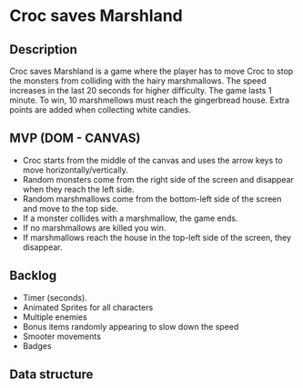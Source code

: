 # Croc saves Marshland

## Description

Croc saves Marshland is a game where the player has to move Croc to stop the monsters from colliding with the hairy marshmallows. The speed increases in the last 20 seconds for higher difficulty. The game lasts 1 minute. To win, 10 marshmellows must reach the gingerbread house. Extra points are added when collecting white candies.

## MVP (DOM - CANVAS)
- Croc starts from the middle of the canvas and uses the arrow keys to move horizontally/vertically.
- Random monsters come from the right side of the screen and disappear when they reach the left side.
- Random marshmallows come from the bottom-left side of the screen and move to the top side.
- If a monster collides with a marshmallow, the game ends.
- If no marshmallows are killed you win.
- If marshmallows reach the house in the top-left side of the screen, they disappear.

## Backlog
- Timer (seconds).
- Animated Sprites for all characters
- Multiple enemies
- Bonus items randomly appearing to slow down the speed
- Smooter movements
- Badges

## Data structure
### main.js
```
removeScreen (){} 
drawSplashScreen(){}
drawGameScreen(){}
drawGameOverScreen(){}
drawWinScreen(){}
```
game.js
```
game () {
- constructor()
- init() //initiate canvas
- animate () //game loop
- drawPlayer () / drawHouse () /drawBackground ()
- createMonsters() / createMarsh() / createBonus()
- clear()
- addChacters () / addBonus ()
- detectCollision()
- monsterPlayerCollisionCheck() / monsterMarshCollisionCheck () /  marshHouseCollisionCheck () / playerBonusCollisionCheck ()
- updateScoreBoard ()
- changeGameSpeed()
- checkGameIsOver()
- didYouWin ()
- gameOver ()
- gameWin ()
}
```
component.js
```
component{
- constructor()
- update ()
- drawComponent()
}
```
player.js
```
player extends Component(){
- constructor () {}
- move ()
}
```
monsters.js
```
Monster extends Component(){
- constructor()
- draw()
- move ()
}
```
marshmallows.js
```
Marsh extends Component(){
- constructor()
- draw()
- move ()
}
```
bonus.js
```
Bonus extends Component(){
- constructor()
- draw()
- move ()
}
```
gingerbHouse.js
```
house extends Component ()
```

## States e States Transitions
Definition of the different states and their transition (transition functions)
```

startGame()
- drawGameScreen()
- game.init()
- game.start()
  
callGameOver()
- drawGameOverScreen()

CallWonGame()
- drawWinScreen()

```
## Tasks
```
main - drawSplashScreen(){addeventListener}
main - removeScreen (){}
main - drawSplashScreen(){}
main - drawGameScreen(){}
main - drawGameOverScreen(){}
main - drawWinScreen(){}
game - constructor()
game - init()
game - animate ()
game - drawPlayer ()
game - createMonsters()
game - createMarsh()
game - drawHouse ()
game - clear()
game - drawBackground ()
game - addChacters ()
game - detectCollision()
game - monsterCollisionCheck()
game - marshHouseCollisionCheck()
game - updateScore ()
game - checkGameIsOver()
game - gameOver ()
game - gameWin ()
```
## Links

### Trello
[Trello] https://trello.com/b/Onyb4FWR/project-1-croc-game

### Git
URls for the project repo and deploy
[Link Repo](https://github.com/NubivagantYansa/Project-1-Croc-game)
[Link Deploy](http://github.com)

### Slides
URls for the project presentation (slides)
[Link Slides.com](http://slides.com)

### Credits
*Credit sprites: bevouliin ( https://bevouliin.com/ )